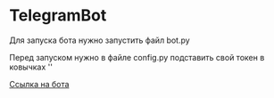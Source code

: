 # TelegramBot

Для запуска бота нужно запустить файл bot.py

Перед запуском нужно в файле config.py подставить свой токен в ковычках ''

[Ссылка на бота](t.me/TestforJordyBordyBot)
